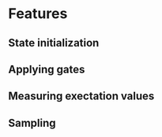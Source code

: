 # Features

## State initialization

## Applying gates

## Measuring exectation values

## Sampling
